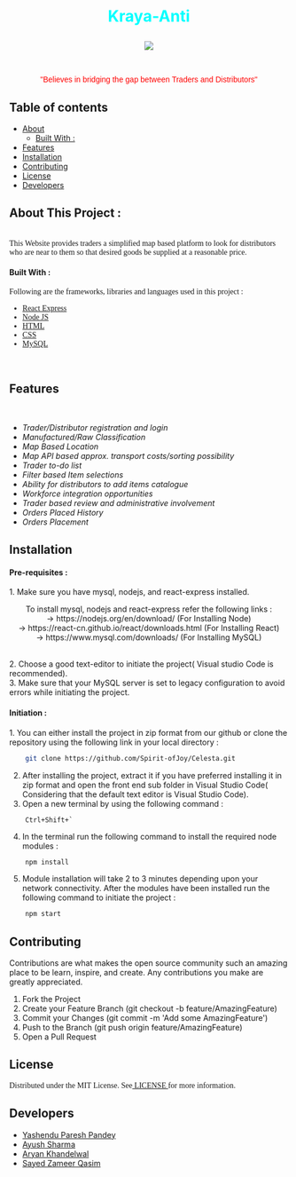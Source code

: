 
<!-- Heading1(Title) -->
<h1><p align = center><font color="cyan">Kraya-Anti</font></p></h1>

<!-- Image logo-->
<p align = center><img src = "https://github.com/Spirit-ofJoy/Celesta/blob/master/docs/readme-images/logo.jpg"></p>
<br>
<p align = center><font face="Helvetica" color="Red">"Believes in bridging the gap between Traders and Distributors"</font></p>

<!-- Table of contents -->
## Table of contents
<UL>
<li> <a href="#About"> About </a>
    <UL>
        <li> <a href="#Built"> Built With :</a>
    </UL>
<li> <a href="#Features"> Features </a>
<li> <a href="#Installation"> Installation </a>
<li> <a href="#Contributing"> Contributing </a>
<li> <a href="#License"> License </a>
<li> <a href="#Developers"> Developers </a>
</UL>

<!-- Heading2(About) -->
<p id="About"><h2><font> About This Project : </font></h2></p>
<br>
<!-- Description -->
<font face = "Verdana"> This Website provides traders a simplified map based platform to look for distributors who are near to them so that desired goods be supplied at a reasonable price.</font>

<p id="Built"><h4><font> Built With : </font></h4></p>
<font face = "Verdana"> Following are the frameworks, libraries and languages used in this project :  <UL>
<li><a href = "https://reactjs.org/"> React Express </a> 
<li><a href = "https://nodejs.org/"> Node JS </a>
<li><a href = "https://developer.mozilla.org/en-US/docs/Web/HTML"> HTML </a>
<li><a href = "https://developer.mozilla.org/en-US/docs/Web/CSS"> CSS </a>
<li><a href = "https://www.mysql.com/"> MySQL </a>
</UL></font>
<br>
<!-- Features -->
<p id="Features"><h2><font>Features</font></h2></p>
<br>
<UL>
<li><I> Trader/Distributor registration and login </I>
<li><I> Manufactured/Raw Classification </I>
<li><I> Map Based Location </I>
<li><I> Map API based approx. transport costs/sorting possibility </I>
<li><I> Trader to-do list </I>
<li><I> Filter based Item selections </I>
<li><I> Ability for distributors to add items catalogue </I>
<li><I> Workforce integration opportunities </I>
<li><I> Trader based review and administrative involvement </I>
<li><I> Orders Placed History </I>
<li><I> Orders Placement </I>
</UL>
<!-- Installation -->
<p id="Installation"><h2><font> Installation </font></h2></p>
<h4><font> Pre-requisites : </font></h4>
1. Make sure you have mysql, nodejs, and react-express installed.<br>
    <p align = center>To install mysql, nodejs and react-express refer the following links :<br>
    -> https://nodejs.org/en/download/ (For Installing Node)<br>
    -> https://react-cn.github.io/react/downloads.html (For Installing React)<br>
    -> https://www.mysql.com/downloads/ (For Installing MySQL)</p><br>
2. Choose a good text-editor to initiate the project( Visual studio Code is recommended).<br>
3. Make sure that your MySQL server is set to legacy configuration to avoid errors while initiating the project.<br>
<h4><font> Initiation : </font></h4>
1. You can either install the project in zip format from our github or clone the repository using the following link in your local directory : 

```bash
    git clone https://github.com/Spirit-ofJoy/Celesta.git 
```

2. After installing the project, extract it if you have preferred installing it in zip format and open the front end sub folder in Visual Studio Code( Considering that the default text editor is Visual Studio Code).
3. Open a new terminal by using the following command :

```shell
    Ctrl+Shift+`
```

4. In the terminal run the following command to install the required node modules :

```bash
    npm install
```

5. Module installation will take 2 to 3 minutes depending upon your network connectivity. After the modules have been installed run the following command to initiate the project : 

```bash
    npm start
```

<!-- Contributing -->
<p id="Contributing"><h2><font> Contributing </font></h2></p>
Contributions are what makes the open source community such an amazing place to be learn, inspire, and create. Any contributions you make are greatly appreciated.

1. Fork the Project
2. Create your Feature Branch (git checkout -b feature/AmazingFeature)
3. Commit your Changes (git commit -m 'Add some AmazingFeature')
4. Push to the Branch (git push origin feature/AmazingFeature)
5. Open a Pull Request
<!-- License -->
<p id="License"><h2><font> License </font></h2></p>
<font face = "Verdana"> Distributed under the MIT License. See<a href = "https://github.com/Spirit-ofJoy/Celesta/blob/master/LICENSE"> LICENSE </a>for more information.</font>
<!-- Contributors -->
<p id="Developers"><h2><font> Developers </font></h2></p>
<UL>
    <li><a href = "https://github.com/Spirit-ofJoy"> Yashendu Paresh Pandey </a>
    <li><a href = "https://github.com/ayayushsharma"> Ayush Sharma</a>
    <li><a href = "https://github.com/Ark2307"> Aryan Khandelwal</a>
    <li><a href = "https://github.com/szqskywalker"> Sayed Zameer Qasim </a>
</UL>
